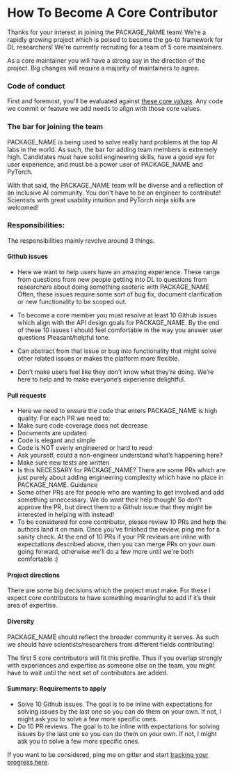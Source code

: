 # How To Become A Core Contributor

Thanks for your interest in joining the PACKAGE_NAME team! We’re a rapidly growing project which is poised to become the go-to framework for DL researchers!
We're currently recruiting for a team of 5 core maintainers.

As a core maintainer you will have a strong say in the direction of the project. Big changes will require a majority of maintainers to agree.

### Code of conduct

First and foremost, you'll be evaluated against [these core values](https://github.com/GITHUB_NAME/REPONAME/blob/main/.github/CONTRIBUTING.md). Any code we commit or feature we add needs to align with those core values.

### The bar for joining the team

PACKAGE_NAME is being used to solve really hard problems at the top AI labs in the world. As such, the bar for adding team members is extremely high. Candidates must have solid engineering skills, have a good eye for user experience, and must be a power user of PACKAGE_NAME and PyTorch.

With that said, the PACKAGE_NAME team will be diverse and a reflection of an inclusive AI community. You don't have to be an engineer to contribute! Scientists with great usability intuition and PyTorch ninja skills are welcomed!

### Responsibilities:

The responsibilities mainly revolve around 3 things.

#### Github issues

- Here we want to help users have an amazing experience. These range from questions from new people getting into DL to questions from researchers about doing something esoteric with PACKAGE_NAME
Often, these issues require some sort of bug fix, document clarification or new functionality to be scoped out.

- To become a core member you must resolve at least 10 Github issues which align with the API design goals for PACKAGE_NAME. By the end of these 10 issues I should feel comfortable in the way you answer user questions
Pleasant/helpful tone.

- Can abstract from that issue or bug into functionality that might solve other related issues or makes the platform more flexible.

- Don’t make users feel like they don’t know what they’re doing. We’re here to help and to make everyone’s experience delightful.

#### Pull requests

- Here we need to ensure the code that enters PACKAGE_NAME is high quality. For each PR we need to:
- Make sure code coverage does not decrease
- Documents are updated
- Code is elegant and simple
- Code is NOT overly engineered or hard to read
- Ask yourself, could a non-engineer understand what’s happening here?
- Make sure new tests are written
- Is this NECESSARY for PACKAGE_NAME? There are some PRs which are just purely about adding engineering complexity which have no place in PACKAGE_NAME.
Guidance
- Some other PRs are for people who are wanting to get involved and add something unnecessary. We do want their help though! So don’t approve the PR, but direct them to a Github issue that they might be interested in helping with instead!
- To be considered for core contributor, please review 10 PRs and help the authors land it on main. Once you've finished the review, ping me
for a sanity check. At the end of 10 PRs if your PR reviews are inline with expectations described above, then you can merge PRs on your own going forward,
otherwise we'll do a few more until we're both comfortable :)

#### Project directions

There are some big decisions which the project must make. For these I expect core contributors to have something meaningful to add if it’s their area of expertise.

#### Diversity

PACKAGE_NAME should reflect the broader community it serves. As such we should have scientists/researchers from
different fields contributing!

The first 5 core contributors will fit this profile. Thus if you overlap strongly with experiences and expertise as someone else on the team, you might have to wait until the next set of contributors are added.

#### Summary: Requirements to apply

- Solve 10 Github issues. The goal is to be inline with expectations for solving issues by the last one so you can do them on your own. If not, I might ask you to solve a few more specific ones.
- Do 10 PR reviews. The goal is to be inline with expectations for solving issues by the last one so you can do them on your own. If not, I might ask you to solve a few more specific ones.

If you want to be considered, ping me on gitter and start [tracking your progress here](https://docs.google.com/spreadsheets/d/15D58gp8DvI0Z6qbbYVRuaWioiwzafcP58-UlbuO_CMU/edit?usp=sharing).
